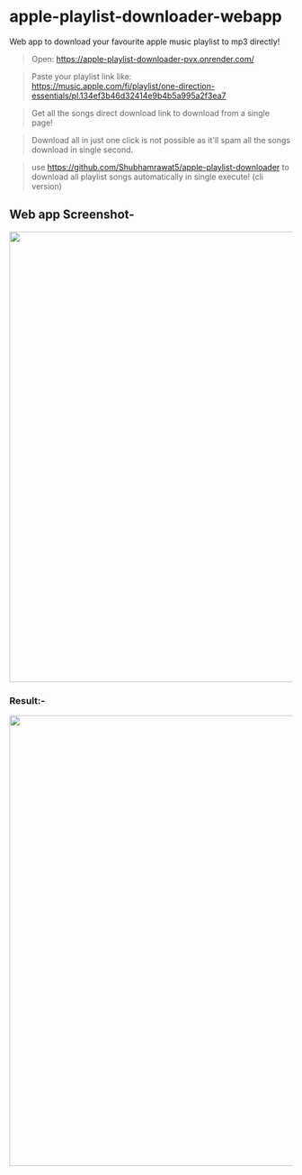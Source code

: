 # apple-playlist-downloader-webapp

Web app to download your favourite apple music playlist to mp3 directly!

> Open: https://apple-playlist-downloader-pvx.onrender.com/

> Paste your playlist link like:<br> https://music.apple.com/fi/playlist/one-direction-essentials/pl.134ef3b46d32414e9b4b5a995a2f3ea7

> Get all the songs direct download link to download from a single page!

> Download all in just one click is not possible as it'll spam all the songs download in single second.

> use https://github.com/Shubhamrawat5/apple-playlist-downloader to download all playlist songs automatically in single execute! (cli version)

## Web app Screenshot-

<img src="https://i.ibb.co/YhPyBLK/play1.png" width=800>

### Result:-

<img src="https://i.ibb.co/BPdJ97v/play2.png" width=800>
